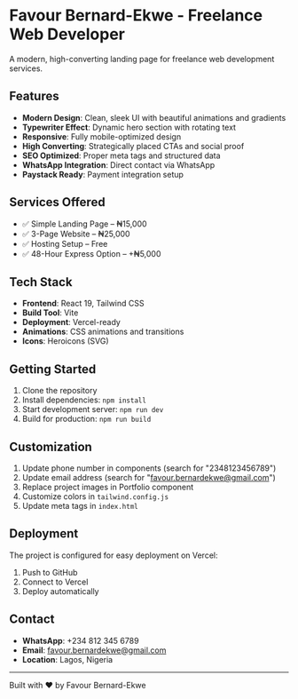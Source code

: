 # Favour Bernard-Ekwe - Freelance Web Developer

A modern, high-converting landing page for freelance web development services.

## Features

- **Modern Design**: Clean, sleek UI with beautiful animations and gradients
- **Typewriter Effect**: Dynamic hero section with rotating text
- **Responsive**: Fully mobile-optimized design
- **High Converting**: Strategically placed CTAs and social proof
- **SEO Optimized**: Proper meta tags and structured data
- **WhatsApp Integration**: Direct contact via WhatsApp
- **Paystack Ready**: Payment integration setup

## Services Offered

- ✅ Simple Landing Page – ₦15,000
- ✅ 3-Page Website – ₦25,000  
- ✅ Hosting Setup – Free
- ✅ 48-Hour Express Option – +₦5,000

## Tech Stack

- **Frontend**: React 19, Tailwind CSS
- **Build Tool**: Vite
- **Deployment**: Vercel-ready
- **Animations**: CSS animations and transitions
- **Icons**: Heroicons (SVG)

## Getting Started

1. Clone the repository
2. Install dependencies: `npm install`
3. Start development server: `npm run dev`
4. Build for production: `npm run build`

## Customization

1. Update phone number in components (search for "2348123456789")
2. Update email address (search for "favour.bernardekwe@gmail.com")
3. Replace project images in Portfolio component
4. Customize colors in `tailwind.config.js`
5. Update meta tags in `index.html`

## Deployment

The project is configured for easy deployment on Vercel:

1. Push to GitHub
2. Connect to Vercel
3. Deploy automatically

## Contact

- **WhatsApp**: +234 812 345 6789
- **Email**: favour.bernardekwe@gmail.com
- **Location**: Lagos, Nigeria

---

Built with ❤️ by Favour Bernard-Ekwe